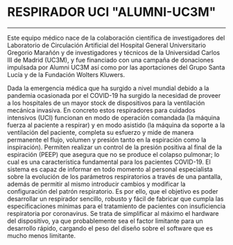 
# RESPIRADOR UCI "ALUMNI-UC3M"

***

Este equipo médico nace de la colaboración científica de investigadores del Laboratorio de Circulación Artificial del Hospital General Universitario Gregorio Marañón y de investigadores y técnicos de la Universidad Carlos III de Madrid (UC3M), y fue financiado con una campaña de donaciones impulsada por Alumni UC3M así como por las aportaciones del Grupo Santa Lucía y de la Fundación Wolters Kluwers.


Dada la emergencia médica que ha surgido a nivel mundial debido a la pandemia ocasionada por el COVID-19 ha surgido la necesidad de proveer a los hospitales de un mayor stock de dispositivos para la ventilación mecánica invasiva. En concreto estos respiradores para cuidados intensivos (UCI) funcionan en modo de operación comandada (la máquina fuerza al paciente a respirar)  y en modo asistido (la máquina da soporte a la ventilación del paciente, completa su esfuerzo y mide de manera permanente el flujo, volumen y presión tanto en la espiración como la inspiración). Permiten realizar un control de la presión positiva al final de la espiración (PEEP) que asegura que no se produce el colapso pulmonar; lo cual es una característica fundamental para los pacientes COVID-19.  El sistema es capaz de informar en todo momento al personal especialista sobre la evolución de los parámetros respiratorios a través de una pantalla, además de permitir al mismo introducir cambios y modificar la configuración del patrón respiratorio. 
Es por ello, que el objetivo es poder desarrollar un respirador sencillo, robusto y fácil de fabricar que cumpla las especificaciones mínimas para el tratamiento de pacientes con insuficiencia respiratoria por coronavirus.
Se trata de simplificar al máximo el hardware del dispositivo, ya que probablemente sea el factor limitante para un desarrollo rápido, cargando el peso del diseño sobre el software que es mucho menos limitante.
